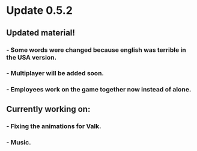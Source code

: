# Update 0.5.2
## Updated material!
### - Some words were changed because english was terrible in the USA version.
### - Multiplayer will be added soon.
### - Employees work on the game together now instead of alone.
## Currently working on:
### - Fixing the animations for Valk.
### - Music.
